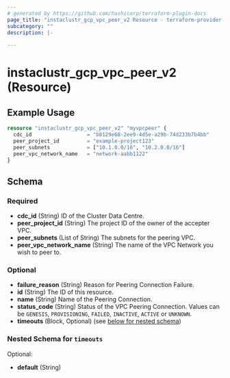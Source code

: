 ```yaml
---
# generated by https://github.com/hashicorp/terraform-plugin-docs
page_title: "instaclustr_gcp_vpc_peer_v2 Resource - terraform-provider-instaclustr"
subcategory: ""
description: |-
  
---
```


# instaclustr_gcp_vpc_peer_v2 (Resource)



## Example Usage

```terraform
resource "instaclustr_gcp_vpc_peer_v2" "myvpcpeer" {
  cdc_id                  = "b8129e68-2ee9-4d5e-a29b-74d233b7b4bb"
  peer_project_id         = "example-project123"
  peer_subnets            = ["10.1.0.0/16", "10.2.0.0/16"]
  peer_vpc_network_name   = "network-aabb1122"
}
```

<!-- schema generated by tfplugindocs -->
## Schema

### Required

- **cdc_id** (String) ID of the Cluster Data Centre.
- **peer_project_id** (String) The project ID of the owner of the accepter VPC.
- **peer_subnets** (List of String) The subnets for the peering VPC.
- **peer_vpc_network_name** (String) The name of the VPC Network you wish to peer to.

### Optional

- **failure_reason** (String) Reason for Peering Connection Failure.
- **id** (String) The ID of this resource.
- **name** (String) Name of the Peering Connection.
- **status_code** (String) Status of the VPC Peering Connection. Values can be `GENESIS`, `PROVISIONING`, `FAILED`, `INACTIVE`, `ACTIVE` or `UNKNOWN`.
- **timeouts** (Block, Optional) (see [below for nested schema](#nestedblock--timeouts))

<a id="nestedblock--timeouts"></a>
### Nested Schema for `timeouts`

Optional:

- **default** (String)


